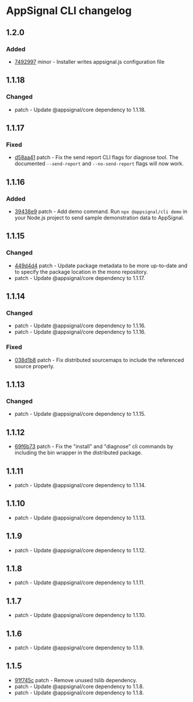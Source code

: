 # AppSignal CLI changelog

## 1.2.0

### Added

- [7492997](https://github.com/appsignal/appsignal-javascript/commit/74929977f8c961180fd1077363cd19fba085af87) minor - Installer writes appsignal.js configuration file

## 1.1.18

### Changed

- patch - Update @appsignal/core dependency to 1.1.18.

## 1.1.17

### Fixed

- [d58aa41](https://github.com/appsignal/appsignal-javascript/commit/d58aa41ceb3a4a6850467299392776c846698864) patch - Fix the send report CLI flags for diagnose tool. The documented `--send-report` and `--no-send-report` flags will now work.

## 1.1.16

### Added

- [39438e9](https://github.com/appsignal/appsignal-javascript/commit/39438e9f0649177fe55243054e8b0e8de1bd4515) patch - Add demo command. Run `npx @appsignal/cli demo` in your Node.js project to
  send sample demonstration data to AppSignal.

## 1.1.15

### Changed

- [449d4d4](https://github.com/appsignal/appsignal-javascript/commit/449d4d40381e7e6c13076732a8b4e7f65f94d5db) patch - Update package metadata to be more up-to-date and to specify the package location in the mono repository.
- patch - Update @appsignal/core dependency to 1.1.17.

## 1.1.14

### Changed

- patch - Update @appsignal/core dependency to 1.1.16.
- patch - Update @appsignal/core dependency to 1.1.16.

### Fixed

- [038d1b8](https://github.com/appsignal/appsignal-javascript/commit/038d1b8beb4042b2610ee3db1c6b3bdb3c9e881f) patch - Fix distributed sourcemaps to include the referenced source properly.

## 1.1.13

### Changed

- patch - Update @appsignal/core dependency to 1.1.15.

## 1.1.12

- [69f6b73](https://github.com/appsignal/appsignal-javascript/commit/69f6b73bf09b7b73075f23f0580c2d86a2ba4c03) patch - Fix the "install" and "diagnose" cli commands by including the bin wrapper in the distributed package.

## 1.1.11

- patch - Update @appsignal/core dependency to 1.1.14.

## 1.1.10

- patch - Update @appsignal/core dependency to 1.1.13.

## 1.1.9

- patch - Update @appsignal/core dependency to 1.1.12.

## 1.1.8

- patch - Update @appsignal/core dependency to 1.1.11.

## 1.1.7

- patch - Update @appsignal/core dependency to 1.1.10.

## 1.1.6

- patch - Update @appsignal/core dependency to 1.1.9.

## 1.1.5

- [91f745c](https://github.com/appsignal/appsignal-javascript/commit/91f745c781d68d9726ed4ed10f51da309a2ab4e7) patch - Remove unused tslib dependency.
- patch - Update @appsignal/core dependency to 1.1.8.
- patch - Update @appsignal/core dependency to 1.1.8.
